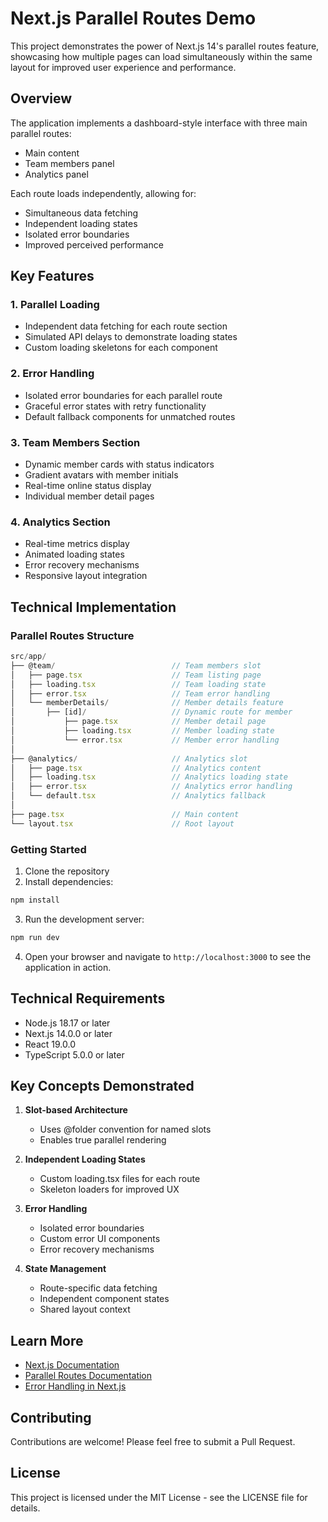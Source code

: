 # Next.js Parallel Routes Demo

This project demonstrates the power of Next.js 14's parallel routes feature, showcasing how multiple pages can load simultaneously within the same layout for improved user experience and performance.

## Overview

The application implements a dashboard-style interface with three main parallel routes:

- Main content
- Team members panel
- Analytics panel

Each route loads independently, allowing for:

- Simultaneous data fetching
- Independent loading states
- Isolated error boundaries
- Improved perceived performance

## Key Features

### 1. Parallel Loading

- Independent data fetching for each route section
- Simulated API delays to demonstrate loading states
- Custom loading skeletons for each component

### 2. Error Handling

- Isolated error boundaries for each parallel route
- Graceful error states with retry functionality
- Default fallback components for unmatched routes

### 3. Team Members Section

- Dynamic member cards with status indicators
- Gradient avatars with member initials
- Real-time online status display
- Individual member detail pages

### 4. Analytics Section

- Real-time metrics display
- Animated loading states
- Error recovery mechanisms
- Responsive layout integration

## Technical Implementation

### Parallel Routes Structure

```typescript
src/app/
├── @team/                          // Team members slot
│   ├── page.tsx                    // Team listing page
│   ├── loading.tsx                 // Team loading state
│   ├── error.tsx                   // Team error handling
│   └── memberDetails/              // Member details feature
│       ├── [id]/                   // Dynamic route for member
│           ├── page.tsx            // Member detail page
│           ├── loading.tsx         // Member loading state
│           └── error.tsx           // Member error handling
│
├── @analytics/                     // Analytics slot
│   ├── page.tsx                    // Analytics content
│   ├── loading.tsx                 // Analytics loading state
│   ├── error.tsx                   // Analytics error handling
│   └── default.tsx                 // Analytics fallback
│
├── page.tsx                        // Main content
└── layout.tsx                      // Root layout
```

### Getting Started

1. Clone the repository
2. Install dependencies:

```bash
npm install
```

3. Run the development server:

```bash
npm run dev
```

4. Open your browser and navigate to `http://localhost:3000` to see the application in action.

## Technical Requirements

- Node.js 18.17 or later
- Next.js 14.0.0 or later
- React 19.0.0
- TypeScript 5.0.0 or later

## Key Concepts Demonstrated

1. **Slot-based Architecture**

   - Uses @folder convention for named slots
   - Enables true parallel rendering

2. **Independent Loading States**

   - Custom loading.tsx files for each route
   - Skeleton loaders for improved UX

3. **Error Handling**

   - Isolated error boundaries
   - Custom error UI components
   - Error recovery mechanisms

4. **State Management**
   - Route-specific data fetching
   - Independent component states
   - Shared layout context

## Learn More

- [Next.js Documentation](https://nextjs.org/docs)
- [Parallel Routes Documentation](https://nextjs.org/docs/app/building-your-application/routing/parallel-routes)
- [Error Handling in Next.js](https://nextjs.org/docs/app/building-your-application/routing/error-handling)

## Contributing

Contributions are welcome! Please feel free to submit a Pull Request.

## License

This project is licensed under the MIT License - see the LICENSE file for details.
